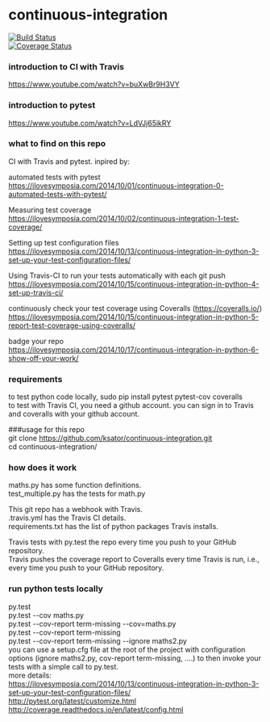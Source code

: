 # continuous-integration
[![Build Status](https://travis-ci.org/ksator/continuous-integration.svg?branch=master)](https://travis-ci.org/ksator/continuous-integration)  
[![Coverage Status](https://coveralls.io/repos/github/ksator/continuous-integration/badge.svg?branch=master)](https://coveralls.io/github/ksator/continuous-integration?branch=master)  

### introduction to CI with Travis   
https://www.youtube.com/watch?v=buXwBr9H3VY  

### introduction to pytest
https://www.youtube.com/watch?v=LdVJj65ikRY 

### what to find on this repo
CI with Travis and pytest. inpired by:    

automated tests with pytest   
https://ilovesymposia.com/2014/10/01/continuous-integration-0-automated-tests-with-pytest/  

Measuring test coverage  
https://ilovesymposia.com/2014/10/02/continuous-integration-1-test-coverage/  

Setting up test configuration files  
https://ilovesymposia.com/2014/10/13/continuous-integration-in-python-3-set-up-your-test-configuration-files/  

Using Travis-CI to run your tests automatically with each git push  
https://ilovesymposia.com/2014/10/15/continuous-integration-in-python-4-set-up-travis-ci/  

continuously check your test coverage using Coveralls (https://coveralls.io/)  
https://ilovesymposia.com/2014/10/15/continuous-integration-in-python-5-report-test-coverage-using-coveralls/ 

badge your repo  
https://ilovesymposia.com/2014/10/17/continuous-integration-in-python-6-show-off-your-work/  


### requirements
to test python code locally, sudo pip install pytest pytest-cov coveralls  
to test with Travis CI, you need a github account. you can sign in to Travis and coveralls with your github account.       

###usage for this repo  
git clone https://github.com/ksator/continuous-integration.git  
cd continuous-integration/ 

### how does it work
maths.py has some function definitions.  
test_multiple.py has the tests for math.py  

This git repo has a webhook with Travis.   
.travis.yml has the Travis CI details.  
requirements.txt has the list of python packages Travis installs.  

Travis tests with py.test the repo every time you push to your GitHub repository.   
Travis pushes the coverage report to Coveralls every time Travis is run, i.e., every time you push to your GitHub repository.   


### run python tests locally  
py.test  
py.test --cov maths.py  
py.test --cov-report term-missing --cov=maths.py  
py.test --cov-report term-missing  
py.test --cov-report term-missing --ignore maths2.py  
you can use a setup.cfg file at the root of the project with configuration options (ignore maths2.py, cov-report term-missing, ....) to then invoke your tests with a simple call to py.test.  
more details:   
https://ilovesymposia.com/2014/10/13/continuous-integration-in-python-3-set-up-your-test-configuration-files/  
http://pytest.org/latest/customize.html  
http://coverage.readthedocs.io/en/latest/config.html  










